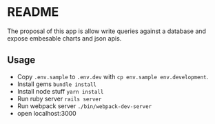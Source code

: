 # README

The proposal of this app is allow write queries against a database and expose embesable charts and json apis.

## Usage

- Copy `.env.sample` to `.env.dev` with `cp env.sample env.development`.
- Install gems `bundle install`
- Install node stuff `yarn install`
- Run ruby server `rails server`
- Run webpack server `./bin/webpack-dev-server`
- open localhost:3000
